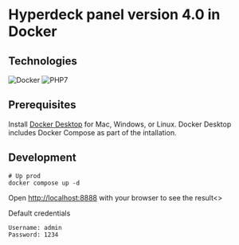 # Hyperdeck panel version 4.0 in Docker

## Technologies
![Docker](https://img.shields.io/badge/-Docker-333333?style=flat&logo=docker)
![PHP7](https://img.shields.io/badge/-Php-333333?style=flat&logo=php)

## Prerequisites
Install <a href="https://docs.docker.com/get-docker">Docker Desktop</a> for Mac, Windows, or Linux. Docker Desktop includes Docker Compose as part of the intallation.

## Development

```
# Up prod
docker compose up -d
```

Open <a href="http://localhost:8888">http://localhost:8888</a> with your browser to see the result<>

Default credentials
```
Username: admin
Password: 1234
```
